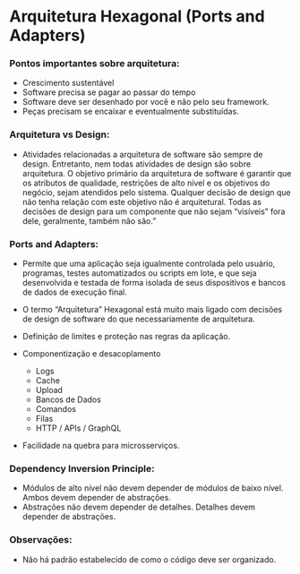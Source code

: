 # Arquitetura Hexagonal (Ports and Adapters)

### Pontos importantes sobre arquitetura:

- Crescimento sustentável
- Software precisa se pagar ao passar do tempo
- Software deve ser desenhado por você e não pelo seu framework.
- Peças precisam se encaixar e eventualmente substituídas.

### Arquitetura vs Design:

- Atividades relacionadas a arquitetura de software são sempre de design. Entretanto, nem todas atividades de design são sobre arquitetura. O objetivo primário da arquitetura de software é garantir que os atributos de qualidade, restrições de alto nível e os objetivos do negócio, sejam atendidos pelo sistema. Qualquer decisão de design que não tenha relação com este objetivo não é arquitetural. Todas as decisões de design para um componente que não sejam “visíveis” fora dele, geralmente, também não são.”

### Ports and Adapters:

- Permite que uma aplicação seja igualmente controlada pelo usuário, programas, testes automatizados ou scripts em lote, e que seja desenvolvida e testada de forma isolada de seus dispositivos e bancos de dados de execução final.
- O termo “Arquitetura” Hexagonal está muito mais ligado com decisões de design de software do que necessariamente de arquitetura.

- Definição de limites e proteção nas regras da aplicação.
- Componentização e desacoplamento
  - Logs
  - Cache
  - Upload
  - Bancos de Dados
  - Comandos
  - Filas
  - HTTP / APIs / GraphQL
- Facilidade na quebra para microsserviços.

### Dependency Inversion Principle:

- Módulos de alto nível não devem depender de módulos de baixo nível. Ambos devem depender de abstrações.
- Abstrações não devem depender de detalhes. Detalhes devem depender de abstrações.

### Observações:

- Não há padrão estabelecido de como o código deve ser organizado.
